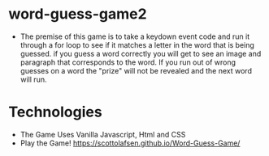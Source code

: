 # word-guess-game2
* The premise of this game is to take a keydown event code and run it through a for loop to see if it matches a letter in the word that is being guessed. if you guess a word correctly you will get to see an image and paragraph that corresponds to the word. If you run out of wrong guesses on a word the "prize" will not be revealed and the next word will run.

# Technologies
* The Game Uses Vanilla Javascript, Html and CSS
* Play the Game! https://scottolafsen.github.io/Word-Guess-Game/
